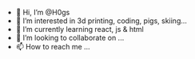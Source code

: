 - 👋 Hi, I’m @H0gs
- 👀 I’m interested in 3d printing, coding, pigs, skiing...
- 🌱 I’m currently learning react, js & html
- 💞️ I’m looking to collaborate on ...
- 📫 How to reach me ...

<!---
H0gs/H0gs is a ✨ special ✨ repository because its `README.md` (this file) appears on your GitHub profile.
You can click the Preview link to take a look at your changes.
--->

